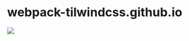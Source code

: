 # webpack-tilwindcss.github.io


![](https://visitor-badge.glitch.me/badge?page_id=webpack-tilwindcss.Bartek-Figat)
